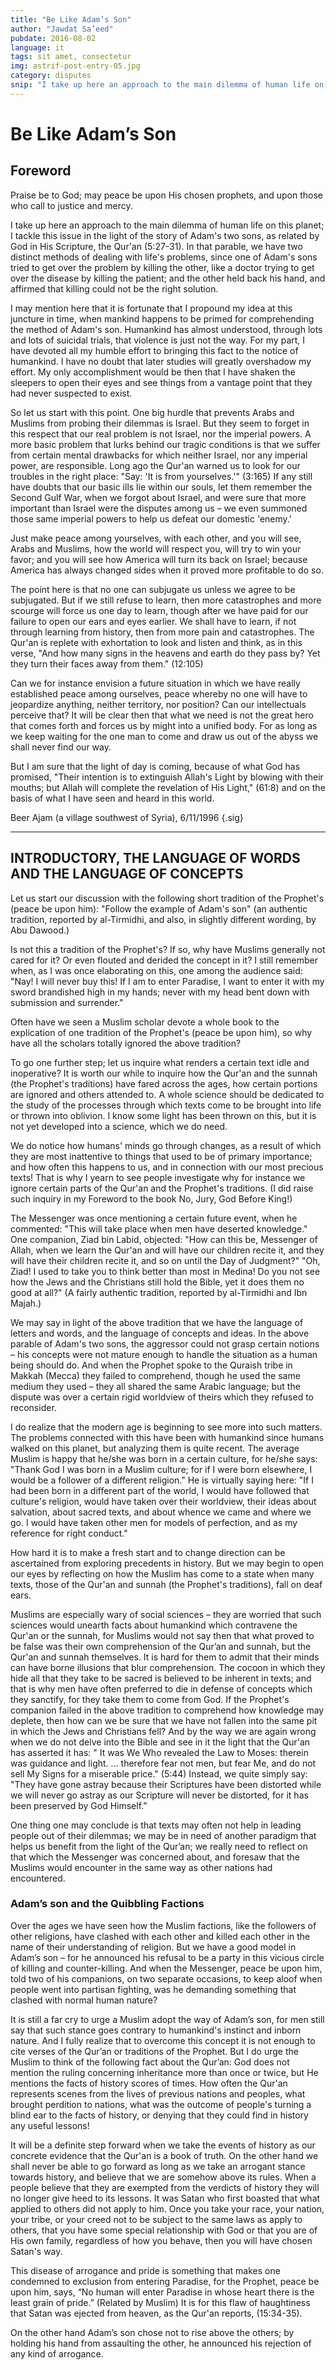 ```yaml
---
title: "Be Like Adam’s Son"
author: "Jawdat Sa’eed"
pubdate: 2016-08-02
language: it
tags: sit amet, consectetur
img: astrif-post-entry-05.jpg
category: disputes
snip: "I take up here an approach to the main dilemma of human life on this planet; I tackle this issue in the light of the story of Adam's two sons, as related by God in His Scripture, the Qur'an (5:27-31)."
---
```


# Be Like Adam’s Son

## Foreword

Praise be to God; may peace be upon His chosen prophets, and upon those who call to justice and mercy.

I take up here an approach to the main dilemma of human life on this planet; I tackle this issue in the light of the story of Adam's two sons, as related by God in His Scripture, the Qur'an (5:27-31). In that parable, we have two distinct methods of dealing with life's problems, since one of Adam's sons tried to get over the problem by killing the other, like a doctor trying to get over the disease by killing the patient; and the other held back his hand, and affirmed that killing could not be the right solution.

I may mention here that it is fortunate that I propound my idea at this juncture in time, when mankind happens to be primed for comprehending the method of Adam's son. Humankind has almost understood, through lots and lots of suicidal trials, that violence is just not the way. For my part, I have devoted all my humble effort to bringing this fact to the notice of humankind. I have no doubt that later studies will greatly overshadow my effort. My only accomplishment would be then that I have shaken the sleepers to open their eyes and see things from a vantage point that they had never suspected to exist.

So let us start with this point. One big hurdle that prevents Arabs and Muslims from probing their dilemmas is Israel. But they seem to forget in this respect that our real problem is not Israel, nor the imperial powers. A more basic problem that lurks behind our tragic conditions is that we suffer from certain mental drawbacks for which neither Israel, nor any imperial power, are responsible. Long ago the Qur'an warned us to look for our troubles in the right place: "Say: 'It is from yourselves.'" (3:165) If any still have doubts that our basic ills lie within our souls, let them remember the Second Gulf War, when we forgot about Israel, and were sure that more important than Israel were the disputes among us – we even summoned those same imperial powers to help us defeat our domestic 'enemy.'

Just make peace among yourselves, with each other, and you will see, Arabs and Muslims, how the world will respect you, will try to win your favor; and you will see how America will turn its back on Israel; because America has always changed sides when it proved more profitable to do so.

The point here is that no one can subjugate us unless we agree to be subjugated. But if we still refuse to learn, then more catastrophes and more scourge will force us one day to learn, though after we have paid for our failure to open our ears and eyes earlier. We shall have to learn, if not through learning from history, then from more pain and catastrophes. The Qur'an is replete with exhortation to look and listen and think, as in this verse, "And how many signs in the heavens and earth do they pass by? Yet they turn their faces away from them." (12:105)

Can we for instance envision a future situation in which we have really established peace among ourselves, peace whereby no one will have to jeopardize anything, neither territory, nor position? Can our intellectuals perceive that? It will be clear then that what we need is not the great hero that comes forth and forces us by might into a unified body. For as long as we keep waiting for the one man to come and draw us out of the abyss we shall never find our way.

But I am sure that the light of day is coming, because of what God has promised, "Their intention is to extinguish Allah's Light by blowing with their mouths; but Allah will complete the revelation of His Light," (61:8) and on the basis of what I have seen and heard in this world.

Beer Ajam (a village southwest of Syria), 6/11/1996 {.sig}

---

## INTRODUCTORY, THE LANGUAGE OF WORDS AND THE LANGUAGE OF CONCEPTS

Let us start our discussion with the following short tradition of the Prophet's (peace be upon him): "Follow the example of Adam's son" (an authentic tradition, reported by al-Tirmidhi, and also, in slightly different wording, by Abu Dawood.)

Is not this a tradition of the Prophet's? If so, why have Muslims generally not cared for it? Or even flouted and derided the concept in it? I still remember when, as I was once elaborating on this, one among the audience said: "Nay! I will never buy this! If I am to enter Paradise, I want to enter it with my sword brandished high in my hands; never with my head bent down with submission and surrender."

Often have we seen a Muslim scholar devote a whole book to the explication of one tradition of the Prophet's (peace be upon him), so why have all the scholars totally ignored the above tradition?

To go one further step; let us inquire what renders a certain text idle and inoperative? It is worth our while to inquire how the Qur'an and the sunnah (the Prophet's traditions) have fared across the ages, how certain portions are ignored and others attended to. A whole science should be dedicated to the study of the processes through which texts come to be brought into life or thrown into oblivion. I know some light has been thrown on this, but it is not yet developed into a science, which we do need.

We do notice how humans' minds go through changes, as a result of which they are most inattentive to things that used to be of primary importance; and how often this happens to us, and in connection with our most precious texts! That is why I yearn to see people investigate why for instance we ignore certain parts of the Qur'an and the Prophet's traditions. (I did raise such inquiry in my Foreword to the book No, Jury, God Before King!)

The Messenger was once mentioning a certain future event, when he commented: "This will take place when men have deserted knowledge." One companion, Ziad bin Labid, objected: "How can this be, Messenger of Allah, when we learn the Qur'an and will have our children recite it, and they will have their children recite it, and so on until the Day of Judgment?" "Oh, Ziad! I used to take you to think better than most in Medina! Do you not see how the Jews and the Christians still hold the Bible, yet it does them no good at all?" (A fairly authentic tradition, reported by al-Tirmidhi and Ibn Majah.)

We may say in light of the above tradition that we have the language of letters and words, and the language of concepts and ideas. In the above parable of Adam's two sons, the aggressor could not grasp certain notions – his concepts were not mature enough to handle the situation as a human being should do. And when the Prophet spoke to the Quraish tribe in Makkah (Mecca) they failed to comprehend, though he used the same medium they used – they all shared the same Arabic language; but the dispute was over a certain rigid worldview of theirs which they refused to reconsider.

I do realize that the modern age is beginning to see more into such matters. The problems connected with this have been with humankind since humans walked on this planet, but analyzing them is quite recent. The average Muslim is happy that he/she was born in a certain culture, for he/she says: "Thank God I was born in a Muslim culture; for if I were born elsewhere, I would be a follower of a different religion." He is virtually saying here: "If I had been born in a different part of the world, I would have followed that culture's religion, would have taken over their worldview, their ideas about salvation, about sacred texts, and about whence we came and where we go. I would have taken other men for models of perfection, and as my reference for right conduct."

How hard it is to make a fresh start and to change direction can be ascertained from exploring precedents in history. But we may begin to open our eyes by reflecting on how the Muslim has come to a state when many texts, those of the Qur'an and sunnah (the Prophet's traditions), fall on deaf ears.

Muslims are especially wary of social sciences – they are worried that such sciences would unearth facts about humankind which contravene the Qur'an or the sunnah, for Muslims would not say then that what proved to be false was their own comprehension of the Qur’an and sunnah, but the Qur'an and sunnah themselves. It is hard for them to admit that their minds can have borne illusions that blur comprehension. The cocoon in which they hide all that they take to be sacred is believed to be inherent in texts; and that is why men have often preferred to die in defense of concepts which they sanctify, for they take them to come from God. If the Prophet's companion failed in the above tradition to comprehend how knowledge may deplete, then how can we be sure that we have not fallen into the same pit in which the Jews and Christians fell? And by the way we are again wrong when we do not delve into the Bible and see in it the light that the Qur'an has asserted it has: " It was We Who revealed the Law to Moses: therein was guidance and light. … therefore fear not men, but fear Me, and do not sell My Signs for a miserable price." (5:44) Instead, we quite simply say: "They have gone astray because their Scriptures have been distorted while we will never go astray as our Scripture will never be distorted, for it has been preserved by God Himself.”

One thing one may conclude is that texts may often not help in leading people out of their dilemmas; we may be in need of another paradigm that helps us benefit from the light of the Qur’an; we really need to reflect on that which the Messenger was concerned about, and foresaw that the Muslims would encounter in the same way as other nations had encountered.


### Adam’s son and the Quibbling Factions

Over the ages we have seen how the Muslim factions, like the followers of other religions, have clashed with each other and killed each other in the name of their understanding of religion. But we have a good model in Adam’s son – for he announced his refusal to be a party in this vicious circle of killing and counter-killing. And when the Messenger, peace be upon him, told two of his companions, on two separate occasions, to keep aloof when people went into partisan fighting, was he demanding something that clashed with normal human nature?

It is still a far cry to urge a Muslim adopt the way of Adam’s son, for men still say that such stance goes contrary to humankind's instinct and inborn nature. And I fully realize that to overcome this concept it is not enough to cite verses of the Qur’an or traditions of the Prophet. But I do urge the Muslim to think of the following fact about the Qur’an: God does not mention the ruling concerning inheritance more than once or twice, but He mentions the facts of history scores of times. How often the Qur'an represents scenes from the lives of previous nations and peoples, what brought perdition to nations, what was the outcome of people's turning a blind ear to the facts of history, or denying that they could find in history any useful lessons!

It will be a definite step forward when we take the events of history as our concrete evidence that the Qur'an is a book of truth. On the other hand we shall never be able to go forward as long as we take an arrogant stance towards history, and believe that we are somehow above its rules. When a people believe that they are exempted from the verdicts of history they will no longer give heed to its lessons. It was Satan who first boasted that what applied to others did not apply to him. Once you take your race, your nation, your tribe, or your creed not to be subject to the same laws as apply to others, that you have some special relationship with God or that you are of His own family, regardless of how you behave, then you will have chosen Satan's way.

This disease of arrogance and pride is something that makes one condemned to exclusion from entering Paradise, for the Prophet, peace be upon him, says, “No human will enter Paradise in whose heart there is the least grain of pride.” (Related by Muslim) It is for this flaw of haughtiness that Satan was ejected from heaven, as the Qur'an reports, (15:34-35).

On the other hand Adam’s son chose not to rise above the others; by holding his hand from assaulting the other, he announced his rejection of any kind of arrogance.

